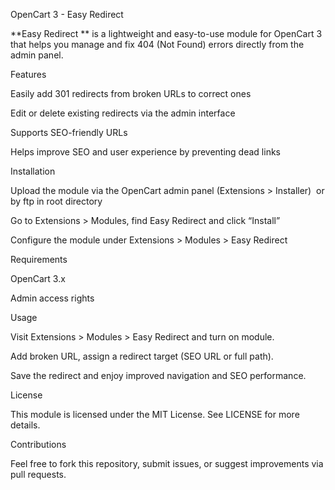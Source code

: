 OpenCart 3 - Easy Redirect 

**Easy Redirect ** is a lightweight and easy-to-use module for OpenCart 3 that helps you manage and fix 404 (Not Found) errors directly from the admin panel.

Features

Easily add 301 redirects from broken URLs to correct ones

Edit or delete existing redirects via the admin interface

Supports SEO-friendly URLs

Helps improve SEO and user experience by preventing dead links

Installation

Upload the module via the OpenCart admin panel (Extensions > Installer)  or by ftp in root directory

Go to Extensions > Modules, find Easy Redirect and click “Install”

Configure the module under Extensions > Modules > Easy Redirect

Requirements

OpenCart 3.x

Admin access rights

Usage

Visit Extensions > Modules > Easy Redirect and turn on module.

Add broken URL, assign a redirect target (SEO URL or full path).

Save the redirect and enjoy improved navigation and SEO performance.

License

This module is licensed under the MIT License. See LICENSE for more details.

Contributions

Feel free to fork this repository, submit issues, or suggest improvements via pull requests.

